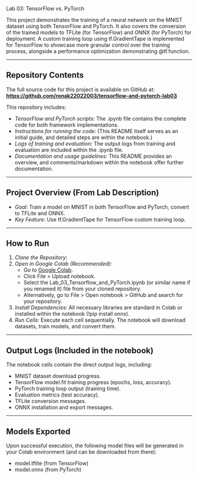  Lab 03: TensorFlow vs. PyTorch

This project demonstrates the training of a neural network on the MNIST dataset using both TensorFlow and PyTorch. It also covers the conversion of the trained models to TFLite (for TensorFlow) and ONNX (for PyTorch) for deployment. A custom training loop using tf.GradientTape is implemented for TensorFlow to showcase more granular control over the training process, alongside a performance optimization demonstrating @tf.function.

---

## Repository Contents

The full source code for this project is available on GitHub at:
**https://github.com/ronak22022003/tensorflow-and-pytorch-lab03**

This repository includes:

* *TensorFlow and PyTorch scripts:* The .ipynb file contains the complete code for both framework implementations.
* *Instructions for running the code:* (This README itself serves as an initial guide, and detailed steps are within the notebook.)
* *Logs of training and evaluation:* The output logs from training and evaluation are included within the .ipynb file.
* *Documentation and usage guidelines:* This README provides an overview, and comments/markdown within the notebook offer further documentation.

---

## Project Overview (From Lab Description)

* *Goal:* Train a model on MNIST in both TensorFlow and PyTorch, convert to TFLite and ONNX.
* *Key Feature:* Use tf.GradientTape for TensorFlow custom training loop.

---

## How to Run

1.  *Clone the Repository:*
2.  *Open in Google Colab (Recommended):*
    * Go to [Google Colab](https://colab.research.google.com/).
    * Click File > Upload notebook.
    * Select the Lab_03_Tensorflow_and_PyTorch.ipynb (or similar name if you renamed it) file from your cloned repository.
    * Alternatively, go to File > Open notebook > GitHub and search for your repository.
3.  *Install Dependencies:* All necessary libraries are standard in Colab or installed within the notebook (!pip install onnx).
4.  *Run Cells:* Execute each cell sequentially. The notebook will download datasets, train models, and convert them.

---

## Output Logs (Included in the notebook)

The notebook cells contain the direct output logs, including:
* MNIST dataset download progress.
* TensorFlow model.fit training progress (epochs, loss, accuracy).
* PyTorch training loop output (training time).
* Evaluation metrics (test accuracy).
* TFLite conversion messages.
* ONNX installation and export messages.

---

## Models Exported

Upon successful execution, the following model files will be generated in your Colab environment (and can be downloaded from there):
* model.tflite (from TensorFlow)
* model.onnx (from PyTorch)
